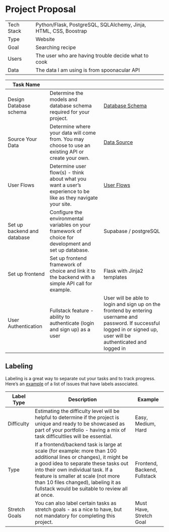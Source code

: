# Project Proposal



|            |                                                                  |
| ---------- | ---------------------------------------------------------------- |
| Tech Stack | Python/Flask, PostgreSQL, SQLAlchemy, Jinja, HTML, CSS, Boostrap |
| Type       | Website                                                          |
| Goal       | Searching recipe                                                 |
| Users      | The user who are having trouble decide what to cook              |
| Data       | The data I am using is from spoonacular API                      |



| Task Name                   |                                                                                                               |                                                                                                                                                                          |
| --------------------------- | ------------------------------------------------------------------------------------------------------------- | ------------------------------------------------------------------------------------------------------------------------------------------------------------------------ |
| Design Database schema      | Determine the models and database schema required for your project.                                           | [Database Schema](https://github.com/hatchways-community/capstone-project-one-20728c883007461b8817ae5cc118f032/issues/2)                                                 |
| Source Your Data            | Determine where your data will come from. You may choose to use an existing API or create your own.           | [Data Source](https://github.com/hatchways-community/capstone-project-one-20728c883007461b8817ae5cc118f032/issues/3)                                                     |
| User Flows                  | Determine user flow(s) - think about what you want a user’s experience to be like as they navigate your site. | [User Flows](https://github.com/hatchways-community/capstone-project-one-20728c883007461b8817ae5cc118f032/issues/4)                                                      |
| Set up backend and database | Configure the environmental variables on your framework of choice for development and set up database.        | Supabase / postgreSQL                                                                                                                                                    |
| Set up frontend             | Set up frontend framework of choice and link it to the backend with a simple API call for example.            | Flask with Jinja2 templates                                                                                                                                              |
| User Authentication         | Fullstack feature - ability to authenticate (login and sign up) as a user                                     | User will be able to login and sign up on the frontend by entering username and password. If successful logged in or signed up, user will be authenticated and logged in |

## Labeling

Labeling is a great way to separate out your tasks and to track progress. Here’s an [example](https://github.com/hatchways/sb-capstone-example/issues) of a list of issues that have labels associated.

| Label Type    | Description                                                                                                                                                                                                                                                                                                                     | Example                      |
| ------------- | ------------------------------------------------------------------------------------------------------------------------------------------------------------------------------------------------------------------------------------------------------------------------------------------------------------------------------- | ---------------------------- |
| Difficulty    | Estimating the difficulty level will be helpful to determine if the project is unique and ready to be showcased as part of your portfolio - having a mix of task difficultlies will be essential.                                                                                                                               | Easy, Medium, Hard           |
| Type          | If a frontend/backend task is large at scale (for example: more than 100 additional lines or changes), it might be a good idea to separate these tasks out into their own individual task. If a feature is smaller at scale (not more than 10 files changed), labeling it as fullstack would be suitable to review all at once. | Frontend, Backend, Fullstack |
| Stretch Goals | You can also label certain tasks as stretch goals - as a nice to have, but not mandatory for completing this project.                                                                                                                                                                                                           | Must Have, Stretch Goal      |